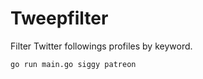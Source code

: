 # Tweepfilter

Filter Twitter followings profiles by keyword.

```bash
go run main.go siggy patreon
```
